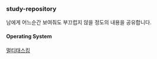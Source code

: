 ### study-repository
남에게 어느순간 보여줘도 부끄럽지 않을 정도의 내용을 공유합니다.

#### Operating System
[멀티태스킹](/CS/multitasking.md)